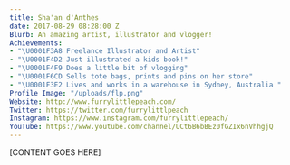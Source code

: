 ```yaml
---
title: Sha'an d'Anthes
date: 2017-08-29 08:28:00 Z
Blurb: An amazing artist, illustrator and vlogger!
Achievements:
- "\U0001F3A8 Freelance Illustrator and Artist"
- "\U0001F4D2 Just illustrated a kids book!"
- "\U0001F4F9 Does a little bit of vlogging"
- "\U0001F6CD Sells tote bags, prints and pins on her store"
- "\U0001F3E2 Lives and works in a warehouse in Sydney, Australia "
Profile Image: "/uploads/flp.png"
Website: http://www.furrylittlepeach.com/
Twitter: https://twitter.com/furrylittlpeach
Instagram: https://www.instagram.com/furrylittlepeach/
YouTube: https://www.youtube.com/channel/UCt6B6bBEz0fGZIx6nVhhgjQ
---
```


[CONTENT GOES HERE]